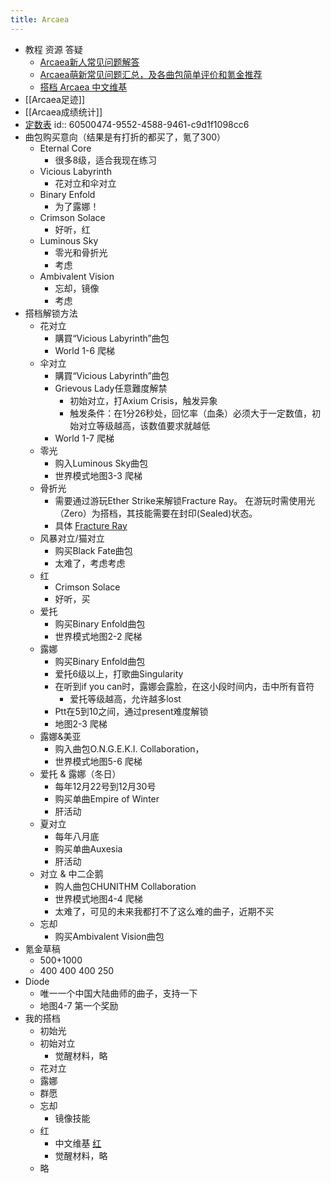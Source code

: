 ```yaml
---
title: Arcaea
---
```


- 教程 资源 答疑
	- [Arcaea新人常见问题解答](https://www.bilibili.com/read/cv8694683)
	- [Arcaea萌新常见问题汇总，及各曲包简单评价和氪金推荐](https://www.taptap.com/topic/11297694)
	- [搭档 Arcaea 中文维基](https://wiki.arcaea.cn/index.php/%E6%90%AD%E6%A1%A3)
- [[Arcaea足迹]]
- [[Arcaea成绩统计]]
- [定数表](https://wiki.arcaea.cn/index.php/%E5%AE%9A%E6%95%B0%E8%A1%A8)
  id:: 60500474-9552-4588-9461-c9d1f1098cc6
- 曲包购买意向（结果是有打折的都买了，氪了300）
	- Eternal Core
		- 很多8级，适合我现在练习
	- Vicious Labyrinth
		- 花对立和伞对立
	- Binary Enfold
		- 为了露娜！
	- Crimson Solace
		- 好听，红
	- Luminous Sky
		- 零光和骨折光
		- 考虑
	- Ambivalent Vision
		- 忘却，镜像
		- 考虑
- 搭档解锁方法
	- 花对立
		- 購買“Vicious Labyrinth”曲包
		- World 1-6 爬梯
	- 伞对立
		- 購買“Vicious Labyrinth”曲包
		- Grievous Lady任意難度解禁
			- 初始对立，打Axium Crisis，触发异象
			- 触发条件：在1分26秒处，回忆率（血条）必须大于一定数值，初始对立等级越高，该数值要求就越低
		- World 1-7 爬梯
	- 零光
		- 购入Luminous Sky曲包
		- 世界模式地图3-3 爬梯
	- 骨折光
		- 需要通过游玩Ether Strike来解锁Fracture Ray。
		  在游玩时需使用光（Zero）为搭档，其技能需要在封印(Sealed)状态。
		- 具体 [Fracture Ray](https://wiki.arcaea.cn/index.php/Fracture_Ray)
	- 风暴对立/猫对立
		- 购买Black Fate曲包
		- 太难了，考虑考虑
	- 红
		- Crimson Solace
		- 好听，买
	- 爱托
		- 购买Binary Enfold曲包
		- 世界模式地图2-2 爬梯
	- 露娜
		- 购买Binary Enfold曲包
		- 爱托6级以上，打歌曲Singularity
		- 在听到if you can时，露娜会露脸，在这小段时间内，击中所有音符
			- 爱托等级越高，允许越多lost
		- Ptt在5到10之间，通过present难度解锁
		- 地图2-3 爬梯
	- 露娜&美亚
		- 购入曲包O.N.G.E.K.I. Collaboration，
		- 世界模式地图5-6 爬梯
	- 爱托 & 露娜（冬日）
		- 每年12月22号到12月30号
		- 购买单曲Empire of Winter
		- 肝活动
	- 夏对立
		- 每年八月底
		- 购买单曲Auxesia
		- 肝活动
	- 对立 & 中二企鹅
		- 购人曲包CHUNITHM Collaboration
		- 世界模式地图4-4 爬梯
		- 太难了，可见的未来我都打不了这么难的曲子，近期不买
	- 忘却
		- 购买Ambivalent Vision曲包
- 氪金草稿
	- 500+1000
	- 400 400 400 250
- Diode
	- 唯一一个中国大陆曲师的曲子，支持一下
	- 地图4-7 第一个奖励
- 我的搭档
	- 初始光
	- 初始对立
		- 觉醒材料，略
	- 花对立
	- 露娜
	- 群愿
	- 忘却
		- 镜像技能
	- 红
		- 中文维基 [红](https://wiki.arcaea.cn/index.php/%E7%BA%A2)
		- 觉醒材料，略
	- 略
